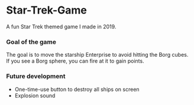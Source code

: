 # Star-Trek-Game
A fun Star Trek themed game I made in 2019. 

### Goal of the game
The goal is to move the starship Enterprise to avoid hitting the Borg cubes. If you see a Borg sphere, you can fire at it to gain points.

### Future development
- One-time-use button to destroy all ships on screen
- Explosion sound
